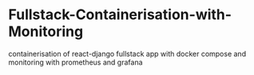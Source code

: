# Fullstack-Containerisation-with-Monitoring
containerisation of react-django fullstack app with docker compose and monitoring with prometheus and grafana
